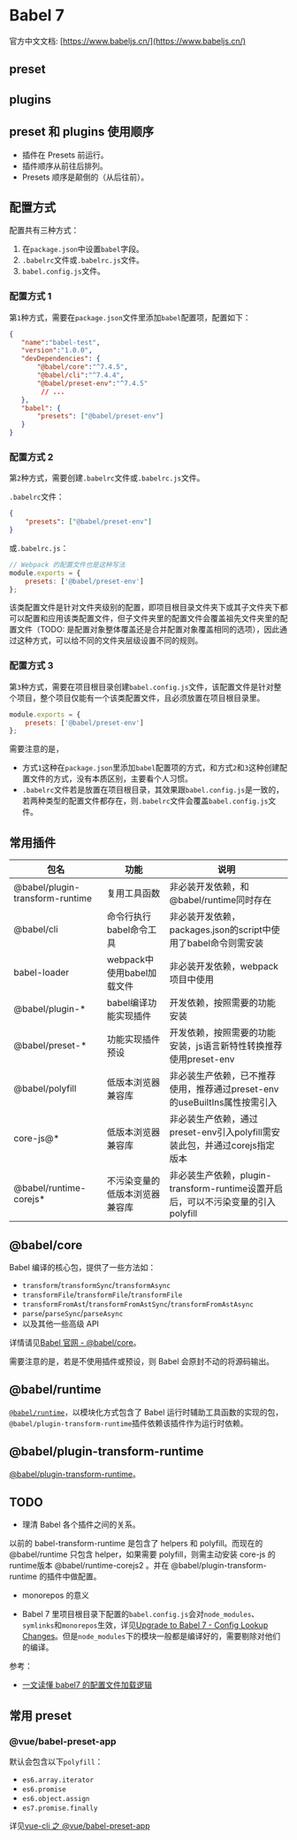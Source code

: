 # Babel 7

官方中文文档: [https://www.babeljs.cn/](https://www.babeljs.cn/)

## preset

## plugins

## preset 和 plugins 使用顺序

- 插件在 Presets 前运行。
- 插件顺序从前往后排列。
- Presets 顺序是颠倒的（从后往前）。

## 配置方式

配置共有三种方式：

1. 在`package.json`中设置`babel`字段。
2. `.babelrc`文件或`.babelrc.js`文件。
3. `babel.config.js`文件。

### 配置方式 1

第`1`种方式，需要在`package.json`文件里添加`babel`配置项，配置如下：

```json
{
   "name":"babel-test",
   "version":"1.0.0",
   "devDependencies": {
       "@babel/core":"^7.4.5",
       "@babel/cli":"^7.4.4",
       "@babel/preset-env":"^7.4.5"
        // ...
   },
   "babel": {
       "presets": ["@babel/preset-env"]
   }
}
```

### 配置方式 2

第`2`种方式，需要创建`.babelrc`文件或`.babelrc.js`文件。

`.babelrc`文件：

```json
{
    "presets": ["@babel/preset-env"]
}
```

或`.babelrc.js`：

```js
// Webpack 的配置文件也是这种写法
module.exports = {
    presets: ['@babel/preset-env']
};
```

该类配置文件是针对文件夹级别的配置，即项目根目录文件夹下或其子文件夹下都可以配置和应用该类配置文件，但子文件夹里的配置文件会覆盖祖先文件夹里的配置文件（TODO: 是配置对象整体覆盖还是合并配置对象覆盖相同的选项），因此通过这种方式，可以给不同的文件夹层级设置不同的规则。

### 配置方式 3

第`3`种方式，需要在项目根目录创建`babel.config.js`文件，该配置文件是针对整个项目，整个项目仅能有一个该类配置文件，且必须放置在项目根目录里。

```js
module.exports = {
    presets: ['@babel/preset-env']
};
```

需要注意的是，

- 方式`1`这种在`package.json`里添加`babel`配置项的方式，和方式`2`和`3`这种创建配置文件的方式，没有本质区别，主要看个人习惯。
- `.babelrc`文件若是放置在项目根目录，其效果跟`babel.config.js`是一致的，若两种类型的配置文件都存在，则`.babelrc`文件会覆盖`babel.config.js`文件。

## 常用插件

| 包名                            | 功能                           | 说明                                                                             |
| ------------------------------- | ------------------------------ | -------------------------------------------------------------------------------- |
| @babel/plugin-transform-runtime | 复用工具函数                   | 非必装开发依赖，和@babel/runtime同时存在                                         |
| @babel/cli                      | 命令行执行babel命令工具        | 非必装开发依赖，packages.json的script中使用了babel命令则需安装                   |
| babel-loader                    | webpack中使用babel加载文件     | 非必装开发依赖，webpack项目中使用                                                |
| @babel/plugin-*                 | babel编译功能实现插件          | 开发依赖，按照需要的功能安装                                                     |
| @babel/preset-*                 | 功能实现插件预设               | 开发依赖，按照需要的功能安装，js语言新特性转换推荐使用preset-env                 |
| @babel/polyfill                 | 低版本浏览器兼容库             | 非必装生产依赖，已不推荐使用，推荐通过preset-env的useBuiltIns属性按需引入        |
| core-js@*                       | 低版本浏览器兼容库             | 非必装生产依赖，通过preset-env引入polyfill需安装此包，并通过corejs指定版本       |
| @babel/runtime-corejs*          | 不污染变量的低版本浏览器兼容库 | 非必装生产依赖，plugin-transform-runtime设置开启后，可以不污染变量的引入polyfill |

## @babel/core

Babel 编译的核心包，提供了一些方法如：

- `transform`/`transformSync`/`transformAsync`
- `transformFile`/`transformFile`/`transformFile`
- `transformFromAst`/`transformFromAstSync`/`transformFromAstAsync`
- `parse`/`parseSync`/`parseAsync`
- 以及其他一些高级 API

详情请见[Babel 官网 - @babel/core](https://www.babeljs.cn/docs/babel-core)。

需要注意的是，若是不使用插件或预设，则 Babel 会原封不动的将源码输出。

## @babel/runtime

[`@babel/runtime`](./@babel/runtime.md)，以模块化方式包含了 Babel 运行时辅助工具函数的实现的包，`@babel/plugin-transform-runtime`插件依赖该插件作为运行时依赖。

## @babel/plugin-transform-runtime

[@babel/plugin-transform-runtime](./@babel/plugin-transform-runtime.md)。

## TODO

- 理清 Babel 各个插件之间的关系。

以前的 babel-transform-runtime 是包含了 helpers 和 polyfill。而现在的 @babel/runtime 只包含 helper，如果需要 polyfill，则需主动安装 core-js 的 runtime版本 @babel/runtime-corejs2 。并在 @babel/plugin-transform-runtime 的插件中做配置。

- monorepos 的意义

- Babel 7 里项目根目录下配置的`babel.config.js`会对`node_modules`、`symlinks`和`monorepos`生效，详见[Upgrade to Babel 7 - Config Lookup Changes](https://babeljs.io/docs/en/v7-migration#config-lookup-changes)。但是`node_modules`下的模块一般都是编译好的，需要剔除对他们的编译。

参考：

- [一文读懂 babel7 的配置文件加载逻辑](https://segmentfault.com/a/1190000018358854)

## 常用 preset

### @vue/babel-preset-app

默认会包含以下`polyfill`：

- `es6.array.iterator`
- `es6.promise`
- `es6.object.assign`
- `es7.promise.finally`

详见[vue-cli 之 @vue/babel-preset-app](https://github.com/vuejs/vue-cli/tree/dev/packages/%40vue/babel-preset-app)
